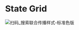 # State Grid


![扫码_搜索联合传播样式-标准色版](https://github.com/user-attachments/assets/cf549ec1-9a83-4a6b-9ebe-9ee888105939)




